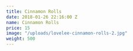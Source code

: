 ```yaml
---
title: Cinnamon Rolls
date: 2018-01-26 22:16:00 Z
name: Cinnamon Rolls
price: 15
image: "/uploads/lovelee-cinnamon-rolls-2.jpg"
weight: 500
---
```


